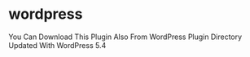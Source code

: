 # wordpress
You Can Download This Plugin Also From WordPress Plugin Directory 
Updated With WordPress 5.4
